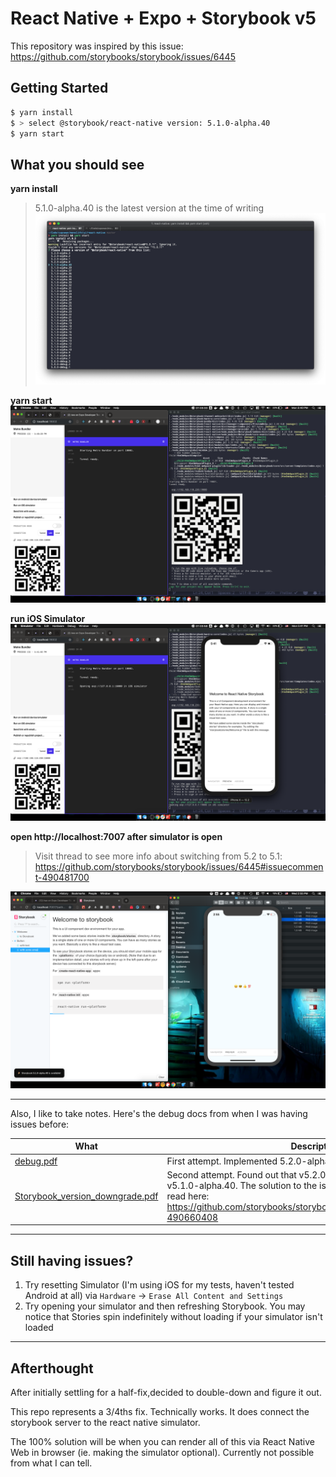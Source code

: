 # React Native + Expo + Storybook v5

This repository was inspired by this issue: https://github.com/storybooks/storybook/issues/6445

## Getting Started

```bash
$ yarn install
$ > select @storybook/react-native version: 5.1.0-alpha.40
$ yarn start
```

## What you should see

**yarn install**
> 5.1.0-alpha.40 is the latest version at the time of writing
![install](docs/0_install.png)

**yarn start**
![start](docs/1_run.png)

**run iOS Simulator**
![expo simulator](docs/2_expo.png)

**open http://localhost:7007 after simulator is open**
> Visit thread to see more info about switching from 5.2 to 5.1:
> https://github.com/storybooks/storybook/issues/6445#issuecomment-490481700

![updated storybook view](docs/510a40_view.png)

---

Also, I like to take notes. Here's the debug docs from when I was having issues before:

| What                                                                    | Description                                                                                                                                                                                                                 |
|-------------------------------------------------------------------------|-----------------------------------------------------------------------------------------------------------------------------------------------------------------------------------------------------------------------------|
| [debug.pdf](./docs/debug.pdf)                                           | First attempt. Implemented 5.2.0-alpha.3 succesfully                                                                                                                                                                        |
| [Storybook_version_downgrade.pdf](docs/Storybook_version_downgrade.pdf) | Second attempt. Found out that v5.2.0 was condemned. Migrated to v5.1.0-alpha.40. The solution to the issues found in this doc can be read here: https://github.com/storybooks/storybook/issues/6445#issuecomment-490660408 |

---

## Still having issues?

1. Try resetting Simulator (I'm using iOS for my tests, haven't tested Android at all) via `Hardware` -> `Erase All Content and Settings`
2. Try opening your simulator and then refreshing Storybook. You may notice that Stories spin indefinitely without loading if your simulator isn't loaded

---

## Afterthought

After initially settling for a half-fix,decided to double-down and figure it out.

This repo represents a 3/4ths fix. Technically works. It does connect the storybook server to the react native simulator.

The 100% solution will be when you can render all of this via React Native Web in browser (ie. making the simulator optional). Currently not possible from what I can tell.
